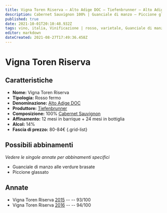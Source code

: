 ```yaml
---
title: Vigna Toren Riserva – Alto Adige DOC – Tiefenbrunner – Alto Adige (IT) – 80-84€ – 5★
description: Cabernet Sauvignon 100% | Guanciale di manzo – Piccione glassato
published: true
date: 2021-10-01T20:10:48.932Z
tags: vino, italia, Vinificazione | rosso, varietale, Guanciale di manzo, Piccione glassato, Vitigni | Cabernet Sauvignon, Regione Vino | Alto-Adige, Valutazioni | 5 stelle, Prezzi | 80-84€
editor: markdown
dateCreated: 2021-08-27T17:49:36.458Z
---
```


# Vigna Toren Riserva

## Caratteristiche
- **Nome:** Vigna Toren Riserva
- **Tipologia:** Rosso fermo 
- **Denominazione:** [Alto Adige DOC](/denominazioni/Italia/Alto-Adige/DOC/Alto-Adige)
- **Produttore:** [Tiefenbrunner](/produttori/Italia/Alto-Adite/Cantina-Bolzano) 
- **Composizione:** 100% [Cabernet Sauvignon](/vitigni/Francia/bacca-nera/cabernet-sauvignon)
- **Affinamento:** 12 mesi in barrique + 24 mesi in bottiglia
- **Alcol:** 14%
- **Fascia di prezzo:** 80-84€
{.grid-list}



## Possibili abbinamenti
*Vedere le singole annate per abbinamenti specifici*

- Guanciale di manzo alle verdure brasate
- Piccione glassato

## Annate
- Vigna Toren Riserva [2015](vini/italia/Alto-Adige/Tiefenbrunner/Vigna-Toren-Riserva/2015) -- <span class="star-5"></span> -- 93/100
- Vigna Toren Riserva [2016](vini/italia/Alto-Adige/Tiefenbrunner/Vigna-Toren-Riserva/2016) -- <span class="star-5"></span> -- 94/100